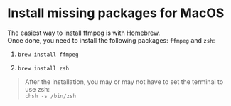 # Install missing packages for MacOS
The easiest way to install ffmpeg is with [Homebrew](https://brew.sh/).  
Once done, you need to install the following packages: `ffmpeg` and `zsh`:

1. `brew install ffmpeg`

2. `brew install zsh`

> After the installation, you may or may not have to set the terminal to use zsh:  
> `chsh -s /bin/zsh`
